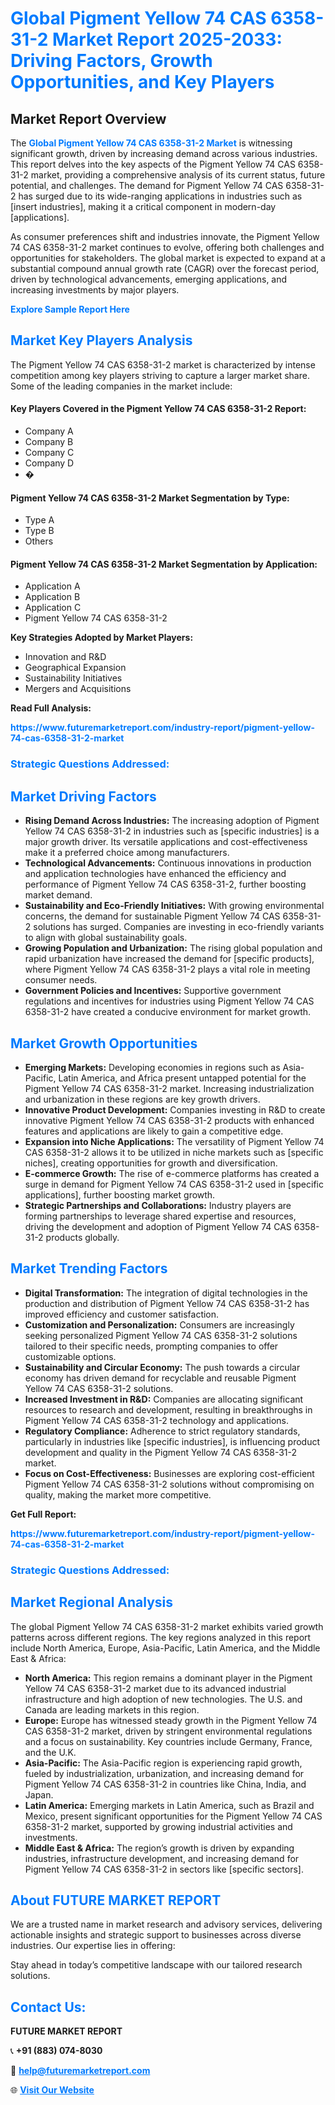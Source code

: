 <h1 style="color: #007BFF;">Global Pigment Yellow 74 CAS 6358-31-2 Market Report 2025-2033: Driving Factors, Growth Opportunities, and Key Players</h1>

<section id="overview">
<h2>Market Report Overview</h2>
<p>The <a href="https://www.futuremarketreport.com/industry-report/pigment-yellow-74-cas-6358-31-2-market" style="color: #007BFF; text-decoration: none;"><strong>Global Pigment Yellow 74 CAS 6358-31-2 Market</strong></a> is witnessing significant growth, driven by increasing demand across various industries. This report delves into the key aspects of the Pigment Yellow 74 CAS 6358-31-2 market, providing a comprehensive analysis of its current status, future potential, and challenges. The demand for Pigment Yellow 74 CAS 6358-31-2 has surged due to its wide-ranging applications in industries such as [insert industries], making it a critical component in modern-day [applications].</p>
<p>As consumer preferences shift and industries innovate, the Pigment Yellow 74 CAS 6358-31-2 market continues to evolve, offering both challenges and opportunities for stakeholders. The global market is expected to expand at a substantial compound annual growth rate (CAGR) over the forecast period, driven by technological advancements, emerging applications, and increasing investments by major players.</p>
</section>

<section id="overview">
<p><a href="https://www.futuremarketreport.com/request-sample/reportId=119906" style="color: #007BFF; text-decoration: none;"><strong>Explore Sample Report Here</strong></a></p>
</section>

<section id="key-players">
<h2 style="color: #007BFF;">Market Key Players Analysis</h2>
<p>The Pigment Yellow 74 CAS 6358-31-2 market is characterized by intense competition among key players striving to capture a larger market share. Some of the leading companies in the market include:</p>
<h4>Key Players Covered in the Pigment Yellow 74 CAS 6358-31-2 Report:</h4>
<ul><li>Company A</li><li>Company B</li><li>Company C</li><li>Company D</li><li>�</li></ul>
<h4>Pigment Yellow 74 CAS 6358-31-2 Market Segmentation by Type:</h4>
<ul><li>Type A</li><li>Type B</li><li>Others</li></ul>

<h4>Pigment Yellow 74 CAS 6358-31-2 Market Segmentation by Application:</h4>
<ul><li>Application A</li><li>Application B</li><li>Application C</li><li>Pigment Yellow 74 CAS 6358-31-2</li></ul>
<p><strong>Key Strategies Adopted by Market Players:</strong></p>
<ul>
<li>Innovation and R&D</li>
<li>Geographical Expansion</li>
<li>Sustainability Initiatives</li>
<li>Mergers and Acquisitions</li>
</ul>
</section>

<section>
<p><strong>Read Full Analysis: </strong></p><a href="https://www.futuremarketreport.com/industry-report/pigment-yellow-74-cas-6358-31-2-market" style="color: #007BFF; text-decoration: none;"><strong>https://www.futuremarketreport.com/industry-report/pigment-yellow-74-cas-6358-31-2-market</strong></a>
<h3 style="color: #007BFF;">Strategic Questions Addressed:</h3>
</section>

<section id="driving-factors">
<h2 style="color: #007BFF;">Market Driving Factors</h2>
<ul>
<li><strong>Rising Demand Across Industries:</strong> The increasing adoption of Pigment Yellow 74 CAS 6358-31-2 in industries such as [specific industries] is a major growth driver. Its versatile applications and cost-effectiveness make it a preferred choice among manufacturers.</li>
<li><strong>Technological Advancements:</strong> Continuous innovations in production and application technologies have enhanced the efficiency and performance of Pigment Yellow 74 CAS 6358-31-2, further boosting market demand.</li>
<li><strong>Sustainability and Eco-Friendly Initiatives:</strong> With growing environmental concerns, the demand for sustainable Pigment Yellow 74 CAS 6358-31-2 solutions has surged. Companies are investing in eco-friendly variants to align with global sustainability goals.</li>
<li><strong>Growing Population and Urbanization:</strong> The rising global population and rapid urbanization have increased the demand for [specific products], where Pigment Yellow 74 CAS 6358-31-2 plays a vital role in meeting consumer needs.</li>
<li><strong>Government Policies and Incentives:</strong> Supportive government regulations and incentives for industries using Pigment Yellow 74 CAS 6358-31-2 have created a conducive environment for market growth.</li>
</ul>
</section>

<section id="growth-opportunities">
<h2 style="color: #007BFF;">Market Growth Opportunities</h2>
<ul>
<li><strong>Emerging Markets:</strong> Developing economies in regions such as Asia-Pacific, Latin America, and Africa present untapped potential for the Pigment Yellow 74 CAS 6358-31-2 market. Increasing industrialization and urbanization in these regions are key growth drivers.</li>
<li><strong>Innovative Product Development:</strong> Companies investing in R&D to create innovative Pigment Yellow 74 CAS 6358-31-2 products with enhanced features and applications are likely to gain a competitive edge.</li>
<li><strong>Expansion into Niche Applications:</strong> The versatility of Pigment Yellow 74 CAS 6358-31-2 allows it to be utilized in niche markets such as [specific niches], creating opportunities for growth and diversification.</li>
<li><strong>E-commerce Growth:</strong> The rise of e-commerce platforms has created a surge in demand for Pigment Yellow 74 CAS 6358-31-2 used in [specific applications], further boosting market growth.</li>
<li><strong>Strategic Partnerships and Collaborations:</strong> Industry players are forming partnerships to leverage shared expertise and resources, driving the development and adoption of Pigment Yellow 74 CAS 6358-31-2 products globally.</li>
</ul>
</section>

<section id="trending-factors">
<h2 style="color: #007BFF;">Market Trending Factors</h2>
<ul>
<li><strong>Digital Transformation:</strong> The integration of digital technologies in the production and distribution of Pigment Yellow 74 CAS 6358-31-2 has improved efficiency and customer satisfaction.</li>
<li><strong>Customization and Personalization:</strong> Consumers are increasingly seeking personalized Pigment Yellow 74 CAS 6358-31-2 solutions tailored to their specific needs, prompting companies to offer customizable options.</li>
<li><strong>Sustainability and Circular Economy:</strong> The push towards a circular economy has driven demand for recyclable and reusable Pigment Yellow 74 CAS 6358-31-2 solutions.</li>
<li><strong>Increased Investment in R&D:</strong> Companies are allocating significant resources to research and development, resulting in breakthroughs in Pigment Yellow 74 CAS 6358-31-2 technology and applications.</li>
<li><strong>Regulatory Compliance:</strong> Adherence to strict regulatory standards, particularly in industries like [specific industries], is influencing product development and quality in the Pigment Yellow 74 CAS 6358-31-2 market.</li>
<li><strong>Focus on Cost-Effectiveness:</strong> Businesses are exploring cost-efficient Pigment Yellow 74 CAS 6358-31-2 solutions without compromising on quality, making the market more competitive.</li>
</ul>
</section>

<section>
<p><strong>Get Full Report: </strong></p><a href="https://www.futuremarketreport.com/industry-report/pigment-yellow-74-cas-6358-31-2-market" style="color: #007BFF; text-decoration: none;"><strong>https://www.futuremarketreport.com/industry-report/pigment-yellow-74-cas-6358-31-2-market</strong></a>
<h3 style="color: #007BFF;">Strategic Questions Addressed:</h3>
</section>


<section id="regional-analysis">
<h2 style="color: #007BFF;">Market Regional Analysis</h2>
<p>The global Pigment Yellow 74 CAS 6358-31-2 market exhibits varied growth patterns across different regions. The key regions analyzed in this report include North America, Europe, Asia-Pacific, Latin America, and the Middle East & Africa:</p>
<ul>
<li><strong>North America:</strong> This region remains a dominant player in the Pigment Yellow 74 CAS 6358-31-2 market due to its advanced industrial infrastructure and high adoption of new technologies. The U.S. and Canada are leading markets in this region.</li>
<li><strong>Europe:</strong> Europe has witnessed steady growth in the Pigment Yellow 74 CAS 6358-31-2 market, driven by stringent environmental regulations and a focus on sustainability. Key countries include Germany, France, and the U.K.</li>
<li><strong>Asia-Pacific:</strong> The Asia-Pacific region is experiencing rapid growth, fueled by industrialization, urbanization, and increasing demand for Pigment Yellow 74 CAS 6358-31-2 in countries like China, India, and Japan.</li>
<li><strong>Latin America:</strong> Emerging markets in Latin America, such as Brazil and Mexico, present significant opportunities for the Pigment Yellow 74 CAS 6358-31-2 market, supported by growing industrial activities and investments.</li>
<li><strong>Middle East & Africa:</strong> The region’s growth is driven by expanding industries, infrastructure development, and increasing demand for Pigment Yellow 74 CAS 6358-31-2 in sectors like [specific sectors].</li>
</ul>
</section>

<footer>
<h2 style="color: #007BFF;">About FUTURE MARKET REPORT</h2>
<p>We are a trusted name in market research and advisory services, delivering actionable insights and strategic support to businesses across diverse industries. Our expertise lies in offering:</p>

<p>Stay ahead in today’s competitive landscape with our tailored research solutions.</p>

<h2 style="color: #007BFF;">Contact Us:</h2>
<p><strong>FUTURE MARKET REPORT</strong></p>
<p>📞 <strong>+91 (883) 074-8030</strong></p>
<p>📧 <strong><a href="mailto:help@futuremarketreport.com" style="color: #007BFF;">help@futuremarketreport.com</a></strong></p>
<p>🌐 <strong><a href="https://www.futuremarketreport.com/" style="color: #007BFF;">Visit Our Website</a></strong></p>
</footer>